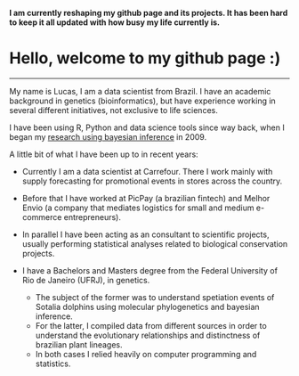 **I am currently reshaping my github page and its projects. It has been hard to keep it all updated with how busy my life currently is.**

# **Hello, welcome to my github page :)**

------------------------------------------------------------------------

My name is Lucas, I am a data scientist from Brazil. I have an academic background in genetics (bioinformatics), but have experience working in several different initiatives, not exclusive to life sciences.

I have been using R, Python and data science tools since way back, when I began my [research using bayesian inference](https://journals.plos.org/plosone/article?id=10.1371/journal.pone.0028297) in 2009.

A little bit of what I have been up to in recent years:

* Currently I am a data scientist at Carrefour. There I work mainly with supply forecasting for promotional events in stores across the country.
* Before that I have worked at PicPay (a brazilian fintech) and Melhor Envio (a company that mediates logistics for small and medium e-commerce entrepreneurs).
* In parallel I have been acting as an consultant to scientific projects, usually performing statistical analyses related to biological conservation projects. 

* I have a Bachelors and Masters degree from the Federal University of Rio de Janeiro (UFRJ), in genetics.
  * The subject of the former was to understand spetiation events of Sotalia dolphins using molecular phylogenetics and bayesian inference.
  * For the latter, I compiled data from different sources in order to understand the evolutionary relationships and distinctness of brazilian plant lineages.
  * In both cases I relied heavily on computer programming and statistics.


